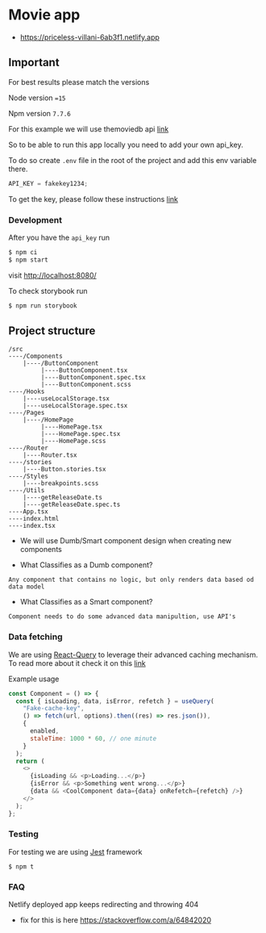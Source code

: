 # Movie app

- https://priceless-villani-6ab3f1.netlify.app

## Important

For best results please match the versions

Node version `=15`

Npm version `7.7.6`

For this example we will use themoviedb api [link](https://developers.themoviedb.org/3/movies/get-movie-details)

So to be able to run this app locally you need to add your own api_key.

To do so create `.env` file in the root of the project and add this env variable there.

```javascript
API_KEY = fakekey1234;
```

To get the key, please follow these instructions [link](https://developers.themoviedb.org/3/getting-started/introduction)

### Development

After you have the `api_key` run

```javascript
$ npm ci
$ npm start
```

visit [http://localhost:8080/](http://localhost:8080/)

To check storybook run

```javascript
$ npm run storybook
```

## Project structure

```
/src
----/Components
    |----/ButtonComponent
         |----ButtonComponent.tsx
         |----ButtonComponent.spec.tsx
         |----ButtonComponent.scss
----/Hooks
    |----useLocalStorage.tsx
    |----useLocalStorage.spec.tsx
----/Pages
    |----/HomePage
         |----HomePage.tsx
         |----HomePage.spec.tsx
         |----HomePage.scss
----/Router
    |----Router.tsx
----/stories
    |----Button.stories.tsx
----/Styles
    |----breakpoints.scss
----/Utils
    |----getReleaseDate.ts
    |----getReleaseDate.spec.ts
----App.tsx
----index.html
----index.tsx

```

- We will use Dumb/Smart component design when creating new components

- What Classifies as a Dumb component?

```
Any component that contains no logic, but only renders data based od data model
```

- What Classifies as a Smart component?

```
Component needs to do some advanced data manipultion, use API's
```

### Data fetching

We are using [React-Query](https://react-query.tanstack.com/) to leverage their advanced caching mechanism.
To read more about it check it on this [link](https://react-query.tanstack.com/guides/caching)

Example usage

```javascript
const Component = () => {
  const { isLoading, data, isError, refetch } = useQuery(
    "Fake-cache-key",
    () => fetch(url, options).then((res) => res.json()),
    {
      enabled,
      staleTime: 1000 * 60, // one minute
    }
  );
  return (
    <>
      {isLoading && <p>Loading...</p>}
      {isError && <p>Something went wrong...</p>}
      {data && <CoolComponent data={data} onRefetch={refetch} />}
    </>
  );
};
```

### Testing

For testing we are using [Jest](https://jestjs.io/) framework

```
$ npm t
```

### FAQ

Netlify deployed app keeps redirecting and throwing 404

- fix for this is here https://stackoverflow.com/a/64842020
